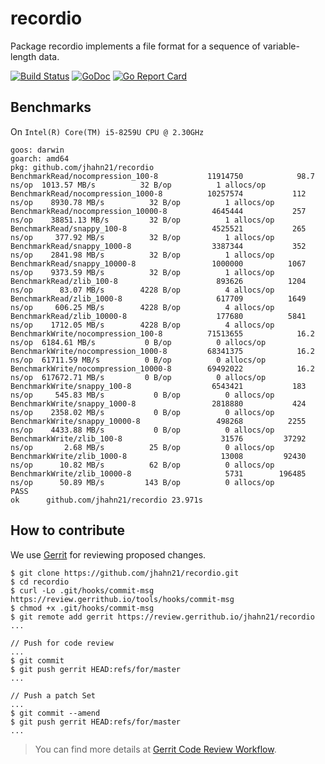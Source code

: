 # recordio

Package recordio implements a file format for a sequence of variable-length data.

[![Build Status](https://travis-ci.com/jhahn21/recordio.svg?branch=master)](https://travis-ci.com/jhahn21/recordio)
[![GoDoc](https://godoc.org/github.com/jhahn21/recordio?status.svg)](https://godoc.org/github.com/jhahn21/recordio)
[![Go Report Card](https://goreportcard.com/badge/github.com/jhahn21/recordio)](https://goreportcard.com/report/github.com/jhahn21/recordio)

## Benchmarks

On `Intel(R) Core(TM) i5-8259U CPU @ 2.30GHz`

```
goos: darwin
goarch: amd64
pkg: github.com/jhahn21/recordio
BenchmarkRead/nocompression_100-8         	11914750	        98.7 ns/op	1013.57 MB/s	      32 B/op	       1 allocs/op
BenchmarkRead/nocompression_1000-8        	10257574	       112 ns/op	8930.78 MB/s	      32 B/op	       1 allocs/op
BenchmarkRead/nocompression_10000-8       	 4645444	       257 ns/op	38851.13 MB/s	      32 B/op	       1 allocs/op
BenchmarkRead/snappy_100-8                	 4525521	       265 ns/op	 377.92 MB/s	      32 B/op	       1 allocs/op
BenchmarkRead/snappy_1000-8               	 3387344	       352 ns/op	2841.98 MB/s	      32 B/op	       1 allocs/op
BenchmarkRead/snappy_10000-8              	 1000000	      1067 ns/op	9373.59 MB/s	      32 B/op	       1 allocs/op
BenchmarkRead/zlib_100-8                  	  893626	      1204 ns/op	  83.07 MB/s	    4228 B/op	       4 allocs/op
BenchmarkRead/zlib_1000-8                 	  617709	      1649 ns/op	 606.25 MB/s	    4228 B/op	       4 allocs/op
BenchmarkRead/zlib_10000-8                	  177680	      5841 ns/op	1712.05 MB/s	    4228 B/op	       4 allocs/op
BenchmarkWrite/nocompression_100-8        	71513655	        16.2 ns/op	6184.61 MB/s	       0 B/op	       0 allocs/op
BenchmarkWrite/nocompression_1000-8       	68341375	        16.2 ns/op	61711.59 MB/s	       0 B/op	       0 allocs/op
BenchmarkWrite/nocompression_10000-8      	69492022	        16.2 ns/op	617672.71 MB/s	       0 B/op	       0 allocs/op
BenchmarkWrite/snappy_100-8               	 6543421	       183 ns/op	 545.83 MB/s	       0 B/op	       0 allocs/op
BenchmarkWrite/snappy_1000-8              	 2818880	       424 ns/op	2358.02 MB/s	       0 B/op	       0 allocs/op
BenchmarkWrite/snappy_10000-8             	  498268	      2255 ns/op	4433.88 MB/s	       0 B/op	       0 allocs/op
BenchmarkWrite/zlib_100-8                 	   31576	     37292 ns/op	   2.68 MB/s	      25 B/op	       0 allocs/op
BenchmarkWrite/zlib_1000-8                	   13008	     92430 ns/op	  10.82 MB/s	      62 B/op	       0 allocs/op
BenchmarkWrite/zlib_10000-8               	    5731	    196485 ns/op	  50.89 MB/s	     143 B/op	       0 allocs/op
PASS
ok  	github.com/jhahn21/recordio	23.971s
```

## How to contribute

We use [Gerrit](https://review.gerrithub.io) for reviewing proposed changes.

```
$ git clone https://github.com/jhahn21/recordio.git
$ cd recordio
$ curl -Lo .git/hooks/commit-msg https://review.gerrithub.io/tools/hooks/commit-msg
$ chmod +x .git/hooks/commit-msg
$ git remote add gerrit https://review.gerrithub.io/jhahn21/recordio
...

// Push for code review
...
$ git commit
$ git push gerrit HEAD:refs/for/master
...

// Push a patch Set
...
$ git commit --amend
$ git push gerrit HEAD:refs/for/master
...
```

> You can find more details at [Gerrit Code Review Workflow](https://review.gerrithub.io/Documentation/intro-user.html#code-review).
